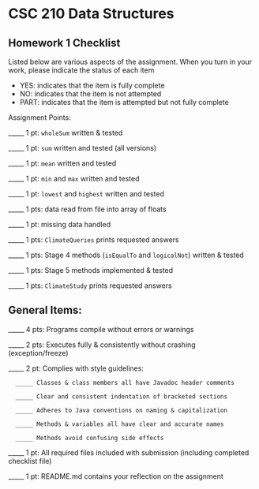 # CSC 210 Data Structures
## Homework 1 Checklist

Listed below are various aspects of the assignment.  When you turn in
your work, please indicate the status of each item

- YES: indicates that the item is fully complete
- NO: indicates that the item is not attempted
- PART: indicates that the item is attempted but not fully complete


Assignment Points:

_____ 1 pt: `wholeSum` written & tested

_____ 1 pt: `sum` written and tested (all versions)

_____ 1 pt: `mean` written and tested

_____ 1 pt: `min` and `max` written and tested

_____ 1 pt: `lowest` and `highest` written and tested

_____ 1 pts: data read from file into array of floats 

_____ 1 pt: missing data handled  

_____ 1 pts: `ClimateQueries` prints requested answers

_____ 1 pts: Stage 4 methods (`isEqualTo` and `logicalNot`) written & tested            

_____ 1 pts: Stage 5 methods implemented & tested 

_____ 1 pts: `ClimateStudy` prints requested answers


## General Items:

_____ 4 pts: Programs compile without errors or warnings 

_____ 2 pts: Executes fully & consistently without crashing (exception/freeze)

_____ 2 pt: Complies with style guidelines:

      _____ Classes & class members all have Javadoc header comments 

      _____ Clear and consistent indentation of bracketed sections 

      _____ Adheres to Java conventions on naming & capitalization 

      _____ Methods & variables all have clear and accurate names 

      _____ Methods avoid confusing side effects  

_____ 1 pt: All required files included with submission (including completed checklist file) 

_____ 1 pt: README.md contains your reflection on the assignment 